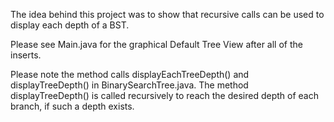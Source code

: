 The idea behind this project was to show that recursive calls can be used to display each depth of a BST.

Please see Main.java for the graphical Default Tree View after all of the inserts.

Please note the method calls displayEachTreeDepth() and displayTreeDepth() in BinarySearchTree.java.  The method displayTreeDepth() is called recursively to reach the desired depth of each branch, if such a depth exists.


